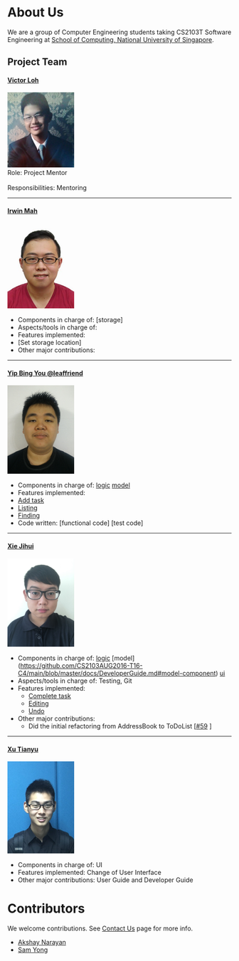 # About Us

We are a group of Computer Engineering students taking CS2103T Software Engineering at [School of Computing, National University of Singapore](http://www.comp.nus.edu.sg).

## Project Team

#### [Victor Loh](https://github.com/lohvht)
<img src="images/VictorLoh.jpg" width="150"><br>
 Role: Project Mentor <br>  
 Responsibilities: Mentoring

 -----

#### [Irwin Mah](https://github.com/chooxy) <br>
<img src="images/IrwinMah.jpg" width="150"><br>
* Components in charge of: [storage]
* Aspects/tools in charge of: 
* Features implemented:  
 * [Set storage location]
* Other major contributions:

-----

#### [Yip Bing You @leaffriend](https://github.com/leaffriend)
<img src="images/YipBingYou.jpg" width="150"><br>
* Components in charge of: [logic](https://github.com/CS2103AUG2016-T16-C4/main/blob/master/docs/DeveloperGuide.md#logic-component) [model](https://github.com/CS2103AUG2016-T16-C4/main/blob/master/docs/DeveloperGuide.md#model-component)
* Features implemented:
 * [Add task](https://github.com/CS2103AUG2016-T16-C4/main/blob/master/docs/UserGuide.md#adding-a-task-add)
 * [Listing](https://github.com/CS2103AUG2016-T16-C4/main/blob/master/docs/UserGuide.md#listing)
 * [Finding](https://github.com/CS2103AUG2016-T16-C4/main/blob/master/docs/UserGuide.md#finding)
* Code written: [functional code] [test code]

-----

#### [Xie Jihui](https://github.com/xjh666)
<img src="images/XieJihui.JPG" width="150"><br>
* Components in charge of: [logic](https://github.com/CS2103AUG2016-T16-C4/main/blob/master/docs/DeveloperGuide.md#logic-component) [model] (https://github.com/CS2103AUG2016-T16-C4/main/blob/master/docs/DeveloperGuide.md#model-component) [ui](https://github.com/CS2103AUG2016-T16-C4/main/blob/master/docs/DeveloperGuide.md#ui-component)
* Aspects/tools in charge of: Testing, Git
* Features implemented:
   * [Complete task](https://github.com/CS2103AUG2016-T16-C4/main/blob/master/docs/UserGuide.md#complete-a-task-complete)
   * [Editing](https://github.com/CS2103AUG2016-T16-C4/main/blob/master/docs/UserGuide.md#editing)
   * [Undo](https://github.com/CS2103AUG2016-T16-C4/main/blob/master/docs/UserGuide.md#undo-action-undo)
* Other major contributions:
  * Did the initial refactoring from AddressBook to ToDoList [[#59](https://github.com/CS2103AUG2016-T16-C4/main/pull/59) ]

-----

#### [Xu Tianyu](https://github.com/yeetee179)
<img src="images/XuTianyu.jpg" width="150"><br>
* Components in charge of: UI
* Features implemented:
   Change of User Interface
* Other major contributions: User Guide and Developer Guide

# Contributors

We welcome contributions. See [Contact Us](ContactUs.md) page for more info.

* [Akshay Narayan](https://github.com/se-edu/addressbook-level4/pulls?q=is%3Apr+author%3Aokkhoy)
* [Sam Yong](https://github.com/se-edu/addressbook-level4/pulls?q=is%3Apr+author%3Amauris)
